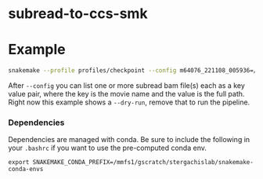 # subread-to-ccs-smk

# Example

```bash
snakemake --profile profiles/checkpoint --config m64076_221108_005936=/mmfs1/gscratch/stergachislab/data-store/PacBio-archive/m64076_221108_005936/m64076_221108_005936.subreads.bam --dry-run
```

After `--config` you can list one or more subread bam file(s) each as a key value pair, where the key is the movie name and the value is the full path. Right now this example shows a `--dry-run`, remove that to run the pipeline.

### Dependencies

Dependencies are managed with conda. Be sure to include the following in your `.bashrc` if you want to use the pre-computed conda env.

```
export SNAKEMAKE_CONDA_PREFIX=/mmfs1/gscratch/stergachislab/snakemake-conda-envs
```
